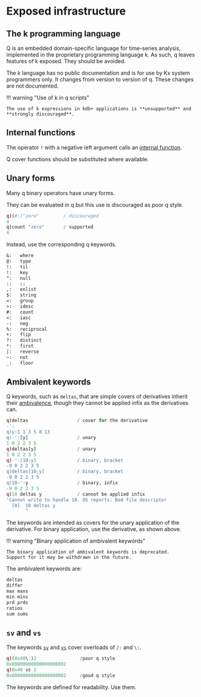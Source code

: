 # Exposed infrastructure



## The k programming language

Q is an embedded domain-specific language for time-series analysis, implemented in the proprietary programming language k. 
As such, q leaves features of k exposed. They should be avoided.

The k language has no public documentation and is for use by Kx system programmers only. 
It changes from version to version of q.
These changes are not documented. 

!!! warning "Use of k in q scripts" 

    The use of k expressions in kdb+ applications is **unsupported** and **strongly discouraged**.


## Internal functions

The operator `!` with a negative left argument calls an [internal function](internal.md).

Q cover functions should be substituted where available.


## Unary forms

Many q binary operators have unary forms.

They can be evaluated in q but this use is discouraged as poor q style.

```q
q)(#:)"zero"         / discouraged
4
q)count "zero"       / supported
4
```

Instead, use the corresponding q keywords.

```txt
&:   where
@:   type
!:   til
!:   key
^:   null
::   ::
,:   enlist
$:   string
=:   group
>:   idesc
#:   count
<:   iasc
-:   neg
%:   reciprocal
+:   flip
?:   distinct
*:   first
|:   reverse
~:   not
_:   floor
```


## Ambivalent keywords

Q keywords, such as `deltas`, that are simple covers of derivatives inherit their [ambivalence](ambivalence.md), though they cannot be applied infix as the derivatives can.

```q
q)deltas                  / cover for the derivative
-':
q)y:1 1 3 5 8 13
q)-':[y]                  / unary
1 0 2 2 3 5
q)deltas[y]               / unary
1 0 2 2 3 5
q)-':[10;y]               / binary, bracket
-9 0 2 2 3 5
q)deltas[10;y]            / binary, bracket
-9 0 2 2 3 5
q)10-':y                  / binary, infix
-9 0 2 2 3 5
q)10 deltas y             / cannot be applied infix
'Cannot write to handle 10. OS reports: Bad file descriptor
  [0]  10 deltas y
       ^
```

The keywords are intended as covers for the unary application of the derivative. For binary application, use the derivative, as shown above.

!!! warning "Binary application of ambivalent keywords"

    The binary application of ambivalent keywords is deprecated. 
    Support for it may be withdrawn in the future. 

The ambivalent keywords are:

```txt
deltas 
differ 
max maxs 
min mins 
prd prds 
ratios 
sum sums
```


## `sv` and `vs`

The keywords [`sv`](../ref/sv.md) and [`vs`](../ref/vs.md) cover overloads of `/:` and `\:`.

```q
q)(0x40\:)2                /poor q style
0x00000000000000000002
q)0x40 vs 2
0x00000000000000000002     /good q style
```

The keywords are defined for readability. Use them.


